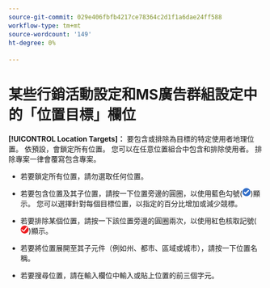 ```yaml
---
source-git-commit: 029e406fbfb4217ce78364c2d1f1a6dae24ff588
workflow-type: tm+mt
source-wordcount: '149'
ht-degree: 0%

---
```

# 某些行銷活動設定和MS廣告群組設定中的「位置目標」欄位

**[!UICONTROL Location Targets]：** 要包含或排除為目標的特定使用者地理位置。 依預設，會鎖定所有位置。 您可以在任意位置組合中包含和排除使用者。 排除專案一律會覆寫包含專案。

* 若要鎖定所有位置，請勿選取任何位置。

* 若要包含位置及其子位置，請按一下位置旁邊的圓圈，以使用藍色勾號(![包含](/help/search-social-commerce/assets/include.png "包含"))顯示。 您可以選擇針對每個目標位置，以指定的百分比增加或減少競標。

* 若要排除某個位置，請按一下該位置旁邊的圓圈兩次，以使用紅色核取記號(![排除](/help/search-social-commerce/assets/exclude.png "排除"))顯示。

* 若要將位置展開至其子元件（例如州、都市、區域或城市），請按一下位置名稱。

* 若要搜尋位置，請在輸入欄位中輸入或貼上位置的前三個字元。
